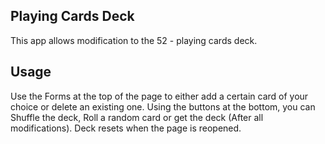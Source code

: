 ## Playing Cards Deck

This app allows modification to the 52 - playing cards deck.

## Usage

Use the Forms at the top of the page to either add a certain card of your choice or delete an existing one.
Using the buttons at the bottom, you can Shuffle the deck, Roll a random card or get the deck (After all modifications).
Deck resets when the page is reopened.


